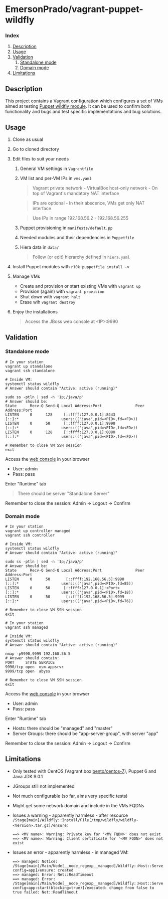 # EmersonPrado/vagrant-puppet-wildfly

### Index

1. [Description](#description)
1. [Usage](#usage)
1. [Validation](#validation)
    1. [Standalone mode](#standalone-mode)
    1. [Domain mode](#domain-mode)
1. [Limitations](#limitations)

## Description

This project contains a Vagrant configuration which configures a set of VMs aimed at testing [Puppet wildfly module](https://forge.puppet.com/modules/biemond/wildfly). It can be used to confirm both functionality and bugs and test specific implementations and bug solutions.

## Usage

1. Clone as usual
1. Go to cloned directory
1. Edit files to suit your needs
    1. General VM settings in `Vagrantfile`
    1. VM list and per-VM IPs in `vms.yaml`
        > Vagrant private network - VirtualBox host-only network - On top of Vagrant's mandatory NAT interface

        > IPs are optional - In their abscence, VMs get only NAT interface

        > Use IPs in range 192.168.56.2 - 192.168.56.255

    1. Puppet provisioning in `manifests/default.pp`
    1. Needed modules and their dependencies in `Puppetfile`
    1. Hiera data in `data/`
        > Follow (or edit) hierarchy defined in `hiera.yaml`

1. Install Puppet modules with `r10k puppetfile install -v`
1. Manage VMs
    - Create and provision or start existing VMs with `vagrant up`
    - Provision (again) with `vagrant provision`
    - Shut down with `vagrant halt`
    - Erase wih `vagrant destroy`
1. Enjoy the installations
    > Access the JBoss web console at &lt;IP&gt;:9990

## Validation

### Standalone mode

```Shell
# In your station
vagrant up standalone
vagrant ssh standalone

# Inside VM:
systemctl status wildfly
# Answer should contain "Active: active (running)"

sudo ss -ptln | sed -n '1p;/java/p'
# Answer should be:
State      Recv-Q Send-Q Local Address:Port               Peer Address:Port
LISTEN     0      128     [::ffff:127.0.0.1]:8443                  [::]:*                   users:(("java",pid=<PID>,fd=<FD>))
LISTEN     0      50      [::ffff:127.0.0.1]:9990                  [::]:*                   users:(("java",pid=<PID>,fd=<FD>))
LISTEN     0      128     [::ffff:127.0.0.1]:8080                  [::]:*                   users:(("java",pid=<PID>,fd=<FD>))

# Remember to close VM SSH session
exit
```

Access the [web console](http://192.168.56.4:9990/console/App.html) in your browser

- User: admin
- Pass: pass

Enter "Runtime" tab
> There should be server "Standalone Server"

Remember to close the session: Admin -> Logout -> Confirm

### Domain mode

```Shell
# In your station
vagrant up controller managed
vagrant ssh controller

# Inside VM:
systemctl status wildfly
# Answer should contain "Active: active (running)"

sudo ss -ptln | sed -n '1p;/java/p'
# Answer should be:
State      Recv-Q Send-Q Local Address:Port               Peer Address:Port
LISTEN     0      50       [::ffff:192.168.56.5]:9990                  [::]:*                   users:(("java",pid=<PID>,fd=85))
LISTEN     0      50      [::ffff:127.0.0.1]:<Port>                 [::]:*                   users:(("java",pid=<PID>,fd=18))
LISTEN     0      50       [::ffff:192.168.56.5]:9999                  [::]:*                   users:(("java",pid=<PID>,fd=76))

# Remember to close VM SSH session
exit

# In your station
vagrant ssh managed

# Inside VM:
systemctl status wildfly
# Answer should contain "Active: active (running)"

nmap -p9990,9999 192.168.56.5
# Answer should contain:
PORT     STATE SERVICE
9990/tcp open  osm-appsrvr
9999/tcp open  abyss

# Remember to close VM SSH session
exit
```

Access the [web console](http://192.168.56.5:9990/console/App.html) in your browser

- User: admin
- Pass: pass

Enter "Runtime" tab

- Hosts: there should be "managed" and "master"
- Server Groups: there should be "app-server-group", with server "app"

Remember to close the session: Admin -> Logout -> Confirm

## Limitations

- Only tested with CentOS (Vagrant box [bento/centos-7](https://app.vagrantup.com/bento/boxes/centos-7)), Puppet 6 and Java JDK 9.0.1
- JGroups still not implemented
- Not much configurable (so far, aims very specific tests)
- Might get some network domain and include in the VMs FQDNs
- Issues a warning - apparently harmless - after resource `/Stage[main]/Wildfly::Install/File[/tmp/wildfly/wildfly-<Version>.tar.gz]/ensure`:

    ```
    ==> <MV name>: Warning: Private key for '<MV FQDN>' does not exist
    ==> <MV name>: Warning: Client certificate for '<MV FQDN>' does not exist
    ```

- Issues an error - apparently harmless - in managed VM:

    ```
    ==> managed: Notice: /Stage[main]/Main/Node[__node_regexp__managed]/Wildfly::Host::Server_config[app]/Wildfly_resource[/host=managed/server-config=app]/ensure: created
    ==> managed: Error: Net::ReadTimeout
    ==> managed: Error: /Stage[main]/Main/Node[__node_regexp__managed]/Wildfly::Host::Server_config[app]/Wildfly_cli[/host=managed/server-config=app:start(blocking=true)]/executed: change from false to true failed: Net::ReadTimeout
    ```

